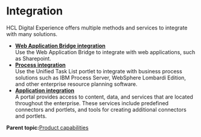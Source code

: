 # Integration

HCL Digital Experience offers multiple methods and services to integrate with many solutions.

-   **[Web Application Bridge integration](../overview/web_application_bridge.md)**  
Use the Web Application Bridge to integrate with web applications, such as Sharepoint.
-   **[Process integration](../overview/process_integration.md)**  
 Use the Unified Task List portlet to integrate with business process solutions such as IBM Process Server, WebSphere Lombardi Edition, and other enterprise resource planning software.
-   **[Application integration](../overview/fea_ai.md)**  
A portal provides access to content, data, and services that are located throughout the enterprise. These services include predefined connectors and portlets, and tools for creating additional connectors and portlets.

**Parent topic:**[Product capabilities](../overview/intr_ovr.md)

